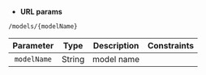 * **URL params**

`/models/{modelName}`  

Parameter | Type | Description | Constraints  
:-------: | :--: | :---------: | :---------:  
`modelName` | String | model name |   

